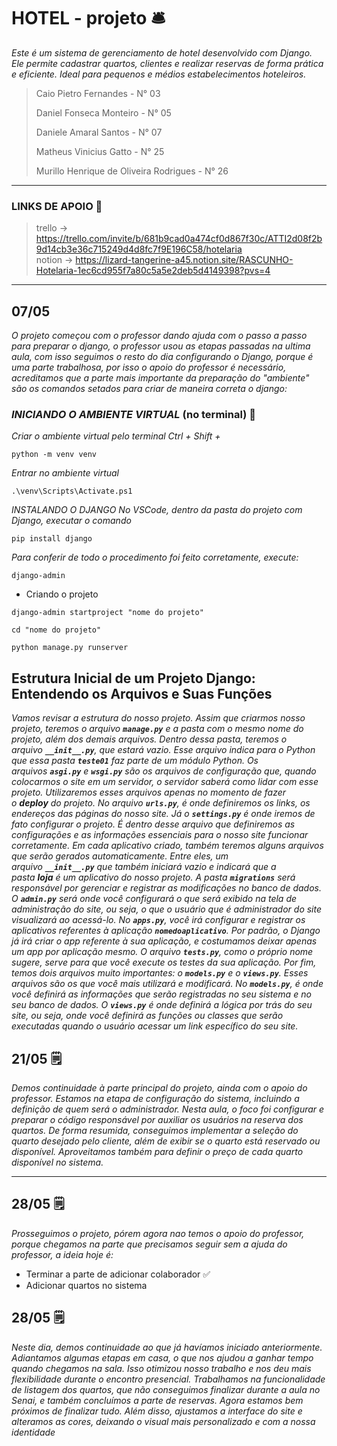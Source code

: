 # HOTEL - projeto 🛎️

_Este é um sistema de gerenciamento de hotel desenvolvido com Django. Ele permite cadastrar quartos, clientes e realizar reservas de forma prática e eficiente. Ideal para pequenos e médios estabelecimentos hoteleiros._

> Caio Pietro Fernandes - N° 03
>  
> Daniel Fonseca Monteiro - N° 05
>  
> Daniele Amaral Santos - N° 07
> 
> Matheus Vinicius Gatto - N° 25
> 
> Murillo Henrique de Oliveira Rodrigues - N° 26
> 
___

### LINKS DE APOIO 🔗
> trello ->  https://trello.com/invite/b/681b9cad0a474cf0d867f30c/ATTI2d08f2b9d14cb3e36c715249d4d8fc7f9E196C58/hotelaria   
> notion -> https://lizard-tangerine-a45.notion.site/RASCUNHO-Hotelaria-1ec6cd955f7a80c5a5e2deb5d4149398?pvs=4
___

## 07/05  
  _O projeto começou com o professor dando ajuda com o passo a passo para preparar o django, o professor usou as etapas passadas na ultima aula, com isso seguimos o resto do dia configurando o Django, porque é uma parte trabalhosa, por isso o apoio do professor é necessário, acreditamos que a parte mais importante da preparação do "ambiente" são os comandos setados para criar de maneira correta o django:_    
###  _INICIANDO O AMBIENTE VIRTUAL_ (no terminal) 🔧

_Criar o ambiente virtual pelo terminal_
_Ctrl + Shift +_
```
python -m venv venv
```
_Entrar no ambiente virtual_
```
.\venv\Scripts\Activate.ps1
```
_INSTALANDO O DJANGO_
_No VSCode, dentro da pasta do projeto com Django, executar o comando_
```
pip install django
```
_Para conferir de todo o procedimento foi feito corretamente, execute:_
```
django-admin
```
- Criando o projeto
```
django-admin startproject "nome do projeto"
```
```
cd "nome do projeto"
```
```
python manage.py runserver
```
## Estrutura Inicial de um Projeto Django: Entendendo os Arquivos e Suas Funções

_Vamos revisar a estrutura do nosso projeto. Assim que criarmos nosso projeto, teremos o arquivo **`manage.py`** e a pasta com o mesmo nome do projeto, além dos demais arquivos.
Dentro dessa pasta, teremos o arquivo **`__init__.py`**, que estará vazio. Esse arquivo indica para o Python que essa pasta **`teste01`** faz parte de um módulo Python.
Os arquivos **`asgi.py`** e **`wsgi.py`** são os arquivos de configuração que, quando colocarmos o site em um servidor, o servidor saberá como lidar com esse projeto. Utilizaremos esses arquivos apenas no momento de fazer o **deploy** do projeto.
  No arquivo **`urls.py`**, é onde definiremos os links, os endereços das páginas do nosso site. Já o **`settings.py`** é onde iremos de fato configurar o projeto. É dentro desse arquivo que definiremos as configurações e as informações essenciais para o nosso site funcionar corretamente. 
Em cada aplicativo criado, também teremos alguns arquivos que serão gerados automaticamente. Entre eles, um arquivo **`__init__.py`** que também iniciará vazio e indicará que a pasta **loja** é um aplicativo do nosso projeto.
  A pasta **`migrations`** será responsável por gerenciar e registrar as modificações no banco de dados.
O **`admin.py`** será onde você configurará o que será exibido na tela de administração do site, ou seja, o que o usuário que é administrador do site visualizará ao acessá-lo.
No **`apps.py`**, você irá configurar e registrar os aplicativos referentes à aplicação **`nomedoaplicativo`**. Por padrão, o Django já irá criar o app referente à sua aplicação, e costumamos deixar apenas um app por aplicação mesmo.
O arquivo **`tests.py`**, como o próprio nome sugere, serve para que você execute os testes da sua aplicação.
Por fim, temos dois arquivos muito importantes: o **`models.py`** e o **`views.py`**. Esses arquivos são os que você mais utilizará e modificará.
No **`models.py`**, é onde você definirá as informações que serão registradas no seu sistema e no seu banco de dados. O **`views.py`** é onde definirá a lógica por trás do seu site, ou seja, onde você definirá as funções ou classes que serão executadas quando o usuário acessar um link específico do seu site._



## 21/05 🗒️
_Demos continuidade à parte principal do projeto, ainda com o apoio do professor. Estamos na etapa de configuração do sistema, incluindo a definição de quem será o administrador. Nesta aula, o foco foi configurar e preparar o código responsável por auxiliar os usuários na reserva dos quartos. De forma resumida, conseguimos implementar a seleção do quarto desejado pelo cliente, além de exibir se o quarto está reservado ou disponível. Aproveitamos também para definir o preço de cada quarto disponível no sistema._
___
## 28/05 🗒️
_Prosseguimos o projeto, pórem agora nao temos o apoio do professor, porque chegamos na parte que precisamos seguir sem a ajuda do professor, a ideia hoje é:_
- Terminar a parte de adicionar colaborador ✅
- Adicionar quartos no sistema

## 28/05 🗒️
_Neste dia, demos continuidade ao que já havíamos iniciado anteriormente. Adiantamos algumas etapas em casa, o que nos ajudou a ganhar tempo quando chegamos na sala. Isso otimizou nosso trabalho e nos deu mais flexibilidade durante o encontro presencial.
Trabalhamos na funcionalidade de listagem dos quartos, que não conseguimos finalizar durante a aula no Senai, e também concluímos a parte de reservas. Agora estamos bem próximos de finalizar tudo.
Além disso, ajustamos a interface do site e alteramos as cores, deixando o visual mais personalizado e com a nossa identidade_



